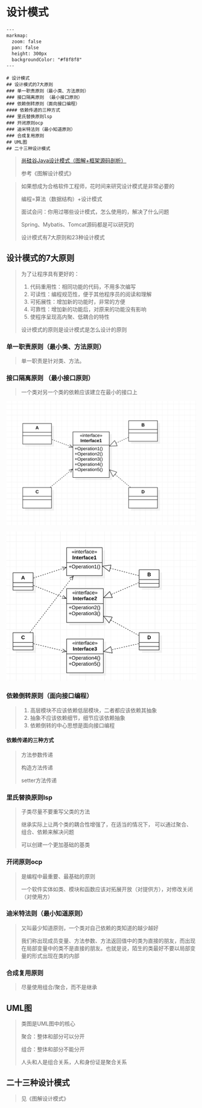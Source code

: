 # 设计模式

```markmap
---
markmap:
  zoom: false
  pan: false
  height: 300px
  backgroundColor: "#f8f8f8"
---

# 设计模式
## 设计模式的7大原则
### 单一职责原则（最小类、方法原则）
### 接口隔离原则 （最小接口原则）
### 依赖倒转原则（面向接口编程）
#### 依赖传递的三种方式
### 里氏替换原则lsp
### 开闭原则ocp
### 迪米特法则（最小知道原则）
### 合成复用原则
## UML图
## 二十三种设计模式
```

> 
>
> [尚硅谷Java设计模式（图解+框架源码剖析）](https://www.bilibili.com/video/BV1G4411c7N4/)
>
> 参考《图解设计模式》

> 如果想成为合格软件工程师，花时间来研究设计模式是非常必要的
>
> 编程=算法（数据结构）+设计模式
>
> 面试会问：你用过哪些设计模式，怎么使用的，解决了什么问题
>
> Spring、Mybatis、Tomcat源码都是可以研究的
>
> 设计模式有7大原则和23种设计模式

## 设计模式的7大原则

> 为了让程序具有更好的：
>
> 1. 代码重用性：相同功能的代码，不用多次编写
> 2. 可读性：编程规范性，便于其他程序员的阅读和理解
> 3. 可拓展性：增加新的功能时，非常的方便
> 4. 可靠性：增加新的功能后，对原来的功能没有影响
> 5. 使程序呈现高内聚、低耦合的特性
>
> 设计模式的原则是设计模式是怎么设计的原则

### 单一职责原则（最小类、方法原则）

> 单一职责是针对类、方法。

### 接口隔离原则 （最小接口原则）

> 一个类对另一个类的依赖应该建立在最小的接口上



![不符合接口隔离原则图1](./images/image-20221124221706048.png)

![接口隔离原则图1](./images/image-20221124222201751.png)



### 依赖倒转原则（面向接口编程）

> 1. 高层模块不应该依赖低层模块，二者都应该依赖其抽象
> 2. 抽象不应该依赖细节，细节应该依赖抽象
> 3. 依赖倒转的中心思想是面向接口编程

#### 依赖传递的三种方式

> 方法参数传递
>
> 构造方法传递
>
> setter方法传递

### 里氏替换原则lsp

> 子类尽量不要重写父类的方法
>
> 继承实际上让两个类的耦合性增强了，在适当的情况下， 可以通过聚合、组合、依赖来解决问题
>
> 可以创建一个更加基础的基类  

### 开闭原则ocp

> 是编程中最重要、最基础的原则
>
> 一个软件实体如类、模块和函数应该对拓展开放（对提供方），对修改关闭（对使用方）

### 迪米特法则（最小知道原则）

> 又叫最少知道原则，一个类对自己依赖的类知道的越少越好
>
> 我们称出现成员变量、方法参数、方法返回值中的类为直接的朋友，而出现在局部变量中的类不是直接的朋友。也就是说，陌生的类最好不要以局部变量的形式出现在类的内部

### 合成复用原则

> 尽量使用组合/聚合，而不是继承

## UML图

> 类图是UML图中的核心
>
> 聚合：整体和部分可以分开
>
> 组合：整体和部分不能分开
>
> 人头和人是组合关系，人和身份证是聚合关系

## 二十三种设计模式

> 见《图解设计模式》
